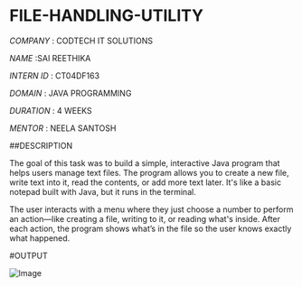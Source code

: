 # FILE-HANDLING-UTILITY

*COMPANY* : CODTECH IT SOLUTIONS

*NAME* :SAI REETHIKA

*INTERN ID* : CT04DF163

*DOMAIN* : JAVA PROGRAMMING

*DURATION* : 4 WEEKS

*MENTOR* : NEELA SANTOSH

##DESCRIPTION

The goal of this task was to build a simple, interactive Java program that helps users manage text files. The program allows you to create a new file, write text into it, read the contents, or add more text later. It's like a basic notepad built with Java, but it runs in the terminal.

The user interacts with a menu where they just choose a number to perform an action—like creating a file, writing to it, or reading what's inside. After each action, the program shows what’s in the file so the user knows exactly what happened.

#OUTPUT

![Image](https://github.com/user-attachments/assets/99c719dc-a038-42d4-8869-48334fb48ebb)
